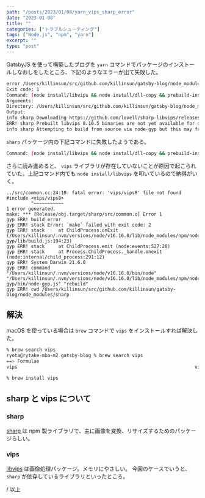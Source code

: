 ```yaml
---
path: "/posts/2023/01/08/yarn_vips_sharp_error"
date: "2023-01-08"
title: ""
categories: ["トラブルシューティング"]
tags: ["Node.js", "npm", "yarn"]
excerpt: ""
type: "post"
---
```


GatsbyJS を使って構築したブログを `yarn` コマンドでパッケージのインストールしなおしをしたところ、下記のようなエラーが出て失敗した。

```bash
error /Users/killinsun/src/github.com/killinsun/gatsby-blog/node_modules/sharp: Command failed.
Exit code: 1
Command: (node install/libvips && node install/dll-copy && prebuild-install) || (node-gyp rebuild && node install/dll-copy)
Arguments:
Directory: /Users/killinsun/src/github.com/killinsun/gatsby-blog/node_modules/sharp
Output:
info sharp Downloading https://github.com/lovell/sharp-libvips/releases/download/v8.10.5/libvips-8.10.5-darwin-arm64v8.tar.br
ERR! sharp Prebuilt libvips 8.10.5 binaries are not yet available for darwin-arm64v8
info sharp Attempting to build from source via node-gyp but this may fail due to the above error
```

`sharp` パッケージ内の下記コマンドに失敗したようである。

```bash
Command: (node install/libvips && node install/dll-copy && prebuild-install) || (node-gyp rebuild && node install/dll-copy)
```

さらに読み進めると、 `vips` ライブラリが存在していないことが原因で起こられていた。上記コマンド内でも `node install/libvips` を叩いているので納得がいく。

```
../src/common.cc:24:10: fatal error: 'vips/vips8' file not found
#include <vips/vips8>
         ^~~~~~~~~~~~
1 error generated.
make: *** [Release/obj.target/sharp/src/common.o] Error 1
gyp ERR! build error
gyp ERR! stack Error: `make` failed with exit code: 2
gyp ERR! stack     at ChildProcess.onExit (/Users/killinsun/.nvm/versions/node/v16.16.0/lib/node_modules/npm/node_modules/node-gyp/lib/build.js:194:23)
gyp ERR! stack     at ChildProcess.emit (node:events:527:28)
gyp ERR! stack     at Process.ChildProcess._handle.onexit (node:internal/child_process:291:12)
gyp ERR! System Darwin 21.6.0
gyp ERR! command "/Users/killinsun/.nvm/versions/node/v16.16.0/bin/node" "/Users/killinsun/.nvm/versions/node/v16.16.0/lib/node_modules/npm/node_modules/node-gyp/bin/node-gyp.js" "rebuild"
gyp ERR! cwd /Users/killinsun/src/github.com/killinsun/gatsby-blog/node_modules/sharp
```

## 解決

macOS を使っている場合は `brew` コマンドで `vips` をインストールすれば解決した。

```bash
% brew search vips
ryota@rytake-mba-m2 gatsby-blog % brew search vips
==> Formulae
vips                                                                 vip                                                                   vis

% brew install vips
```

## sharp と vips について

### sharp

[sharp](https://www.npmjs.com/package/sharp) は npm 製ライブラリで、主に画像を変換、リサイズするためのパッケージらしい。

### vips

[libvips](https://www.libvips.org) は画像処理パッケージ。メモリにやさしい。
今回のケースでいうと、`sharp` が依存しているライブラリといったところ。

/ 以上
